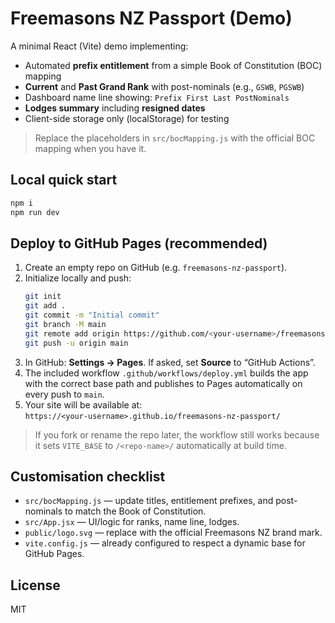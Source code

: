 # Freemasons NZ Passport (Demo)

A minimal React (Vite) demo implementing:
- Automated **prefix entitlement** from a simple Book of Constitution (BOC) mapping
- **Current** and **Past Grand Rank** with post-nominals (e.g., `GSWB`, `PGSWB`)
- Dashboard name line showing: `Prefix First Last PostNominals`
- **Lodges summary** including **resigned dates**
- Client-side storage only (localStorage) for testing

> Replace the placeholders in `src/bocMapping.js` with the official BOC mapping when you have it.

## Local quick start

```bash
npm i
npm run dev
```

## Deploy to GitHub Pages (recommended)

1. Create an empty repo on GitHub (e.g. `freemasons-nz-passport`).
2. Initialize locally and push:
   ```bash
   git init
   git add .
   git commit -m "Initial commit"
   git branch -M main
   git remote add origin https://github.com/<your-username>/freemasons-nz-passport.git
   git push -u origin main
   ```
3. In GitHub: **Settings → Pages**. If asked, set **Source** to “GitHub Actions”.
4. The included workflow `.github/workflows/deploy.yml` builds the app with the correct base path and publishes to Pages automatically on every push to `main`.
5. Your site will be available at:  
   `https://<your-username>.github.io/freemasons-nz-passport/`

> If you fork or rename the repo later, the workflow still works because it sets `VITE_BASE` to `/<repo-name>/` automatically at build time.

## Customisation checklist

- `src/bocMapping.js` — update titles, entitlement prefixes, and post-nominals to match the Book of Constitution.
- `src/App.jsx` — UI/logic for ranks, name line, lodges.
- `public/logo.svg` — replace with the official Freemasons NZ brand mark.
- `vite.config.js` — already configured to respect a dynamic base for GitHub Pages.

## License

MIT
